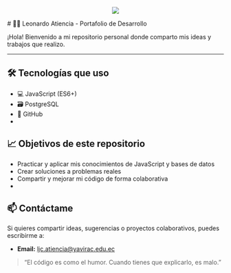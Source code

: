 <p align="center">
  <a href="https://github.com/DenverCoder1/readme-typing-svg"><img src="https://readme-typing-svg.herokuapp.com?lines=Me+Llamo+Leonardo+y+Me+Gusta+la+programación&center=true&width=600&height=70"></a>
</p>
# 👨‍💻 Leonardo Atiencia - Portafolio de Desarrollo

¡Hola! Bienvenido a mi repositorio personal donde comparto mis ideas y trabajos que realizo. 

---

## 🛠 Tecnologías que uso
- 💻 JavaScript (ES6+)
- 🗃️ PostgreSQL
- 🧠 GitHub
- 
## 📈 Objetivos de este repositorio
- Practicar y aplicar mis conocimientos de JavaScript y bases de datos
- Crear soluciones a problemas reales
- Compartir y mejorar mi código de forma colaborativa
- 
## 📫 Contáctame
Si quieres compartir ideas, sugerencias o proyectos colaborativos, puedes escribirme a:

- **Email:** ljc.atiencia@yavirac.edu.ec
  

> “El código es como el humor. Cuando tienes que explicarlo, es malo.” 
